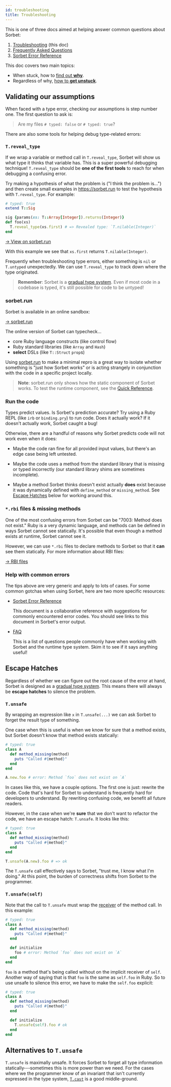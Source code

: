 ```yaml
---
id: troubleshooting
title: Troubleshooting
---
```


This is one of three docs aimed at helping answer common questions about Sorbet:

1.  [Troubleshooting](troubleshooting.md) (this doc)
1.  [Frequently Asked Questions](faq.md)
1.  [Sorbet Error Reference](error-reference.md)

This doc covers two main topics:

- When stuck, how to [find out **why**](#validating-our-assumptions).
- Regardless of why, [how to **get unstuck**](#escape-hatches).

## Validating our assumptions

When faced with a type error, checking our assumptions is step number one. The
first question to ask is:

> Are my files `# typed: false` or `# typed: true`?

There are also some tools for helping debug type-related errors:

### `T.reveal_type`

If we wrap a variable or method call in `T.reveal_type`, Sorbet will show us
what type it thinks that variable has. This is a super powerful debugging
technique! `T.reveal_type` should be **one of the first tools** to reach for
when debugging a confusing error.

Try making a hypothesis of what the problem is ("I think the problem is...") and
then create small examples in <https://sorbet.run> to test the hypothesis with
`T.reveal_type`. For example:

```ruby
# typed: true
extend T::Sig

sig {params(xs: T::Array[Integer]).returns(Integer)}
def foo(xs)
  T.reveal_type(xs.first) # => Revealed type: `T.nilable(Integer)`
end
```

<a href="https://sorbet.run/#%23%20typed%3A%20true%0Aextend%20T%3A%3ASig%0A%0Asig%20%7Bparams(xs%3A%20T%3A%3AArray%5BInteger%5D).returns(Integer)%7D%0Adef%20foo(xs)%0A%20%20T.reveal_type(xs.first)%20%23%20%3D%3E%20Revealed%20type%3A%20%60T.nilable(Integer)%60%0Aend">
  → View on sorbet.run
</a>

With this example we see that `xs.first` returns `T.nilable(Integer)`.

Frequently when troubleshooting type errors, either something is `nil` or
`T.untyped` unexpectedly. We can use `T.reveal_type` to track down where the
type originated.

> **Remember**: Sorbet is a [gradual type system](gradual.md). Even if most code
> in a codebase is typed, it's still possible for code to be untyped!

### sorbet.run

Sorbet is available in an online sandbox:

[→ sorbet.run](https://sorbet.run)

The online version of Sorbet can typecheck...

- core Ruby language constructs (like control flow)
- Ruby standard libraries (like `Array` and `Hash`)
- **select** DSLs (like `T::Struct` `prop`s)

Using [sorbet.run](https://sorbet.run) to make a minimal repro is a great way to
isolate whether something is "just how Sorbet works" or is acting strangely in
conjunction with the code in a specific project locally.

> **Note**: sorbet.run only shows how the static component of Sorbet works. To
> test the runtime component, see the [Quick Reference](quickref.md).

### Run the code

Types predict values. Is Sorbet's prediction accurate? Try using a Ruby REPL
(like `irb` or `binding.pry`) to run code. Does it actually work? If it doesn't
actually work, Sorbet caught a bug!

Otherwise, there are a handful of reasons why Sorbet predicts code will not work
even when it does:

- Maybe the code ran fine for all provided input values, but there's an edge
  case being left untested.

- Maybe the code uses a method from the standard library that is missing or
  typed incorrectly (our standard library shims are sometimes incomplete).

- Maybe a method Sorbet thinks doesn't exist actually **does** exist because it
  was dynamically defined with `define_method` or `missing_method`. See
  [Escape Hatches](#escape-hatches) below for working around this.

### `*.rbi` files & missing methods

One of the most confusing errors from Sorbet can be "7003: Method does not
exist." Ruby is a very dynamic language, and methods can be defined in ways
Sorbet cannot see statically. It's possible that even though a method exists at
runtime, Sorbet cannot see it.

However, we can use `*.rbi` files to declare methods to Sorbet so that it
**can** see them statically. For more information about RBI files:

[→ RBI files](rbi.md)

### Help with common errors

The tips above are very generic and apply to lots of cases. For some common
gotchas when using Sorbet, here are two more specific resources:

- [Sorbet Error Reference](error-reference.md)

  This document is a collaborative reference with suggestions for commonly
  encountered error codes. You should see links to this document in Sorbet's
  error output.

- [FAQ](faq.md)

  This is a list of questions people commonly have when working with Sorbet and
  the runtime type system. Skim it to see if it says anything useful!

## Escape Hatches

Regardless of whether we can figure out the root cause of the error at hand,
Sorbet is designed as a [gradual type system](gradual.md). This means there will
always be **escape hatches** to silence the problem.

### `T.unsafe`

By wrapping an expression like `x` in `T.unsafe(...)` we can ask Sorbet to
forget the result type of something.

One case when this is useful is when we know for sure that a method exists, but
Sorbet doesn't know that method exists statically:

```ruby
# typed: true
class A
  def method_missing(method)
    puts "Called #{method}"
  end
end

A.new.foo # error: Method `foo` does not exist on `A`
```

In cases like this, we have a couple options. The first one is just: rewrite the
code. Code that's hard for Sorbet to understand is frequently hard for
developers to understand. By rewriting confusing code, we benefit all future
readers.

However, in the case when we're **sure** that we don't want to refactor the
code, we have an escape hatch: `T.unsafe`. It looks like this:

```ruby
# typed: true
class A
  def method_missing(method)
    puts "Called #{method}"
  end
end

T.unsafe(A.new).foo # => ok
```

The `T.unsafe` call effectively says to Sorbet, "trust me, I know what I'm
doing." At this point, the burden of correctness shifts from Sorbet to the
programmer.

### `T.unsafe(self)`

Note that the call to `T.unsafe` must wrap the [receiver] of the method call. In
this example:

[receiver]:
  https://stackoverflow.com/questions/916572/in-ruby-what-does-the-receiver-refer-to

```ruby
# typed: true
class A
  def method_missing(method)
    puts "Called #{method}"
  end

  def initialize
    foo # error: Method `foo` does not exist on `A`
  end
end
```

`foo` is a method that's being called without on the implicit receiver of
`self`. Another way of saying that is that `foo` is the same as `self.foo` in
Ruby. So to use unsafe to silence this error, we have to make the `self.foo`
explicit:

```ruby
# typed: true
class A
  def method_missing(method)
    puts "Called #{method}"
  end

  def initialize
    T.unsafe(self).foo # ok
  end
end
```

## Alternatives to `T.unsafe`

`T.unsafe` is maximally unsafe. It forces Sorbet to forget all type information
statically---sometimes this is more power than we need. For the cases where we
the programmer know of an invariant that isn't currently expressed in the type
system, [`T.cast`](type-assertions#tcast) is a good middle-ground.

<!-- TODO(jez) Document .soft / .checked once API is stable. -->
